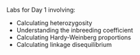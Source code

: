 Labs for Day 1 involving:
* Calculating heterozygosity
* Understanding the inbreeding coefficient
* Calculating Hardy-Weinberg proportions
* Calculating linkage disequilibrium
